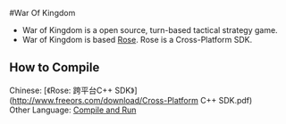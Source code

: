 #War Of Kingdom

- War of Kingdom is a open source, turn-based tactical strategy game.  
- War of Kingdom is based [Rose](https://github.com/freeors/Rose). Rose is a Cross-Platform SDK.

How to Compile<br>
---
Chinese: [《Rose: 跨平台C++ SDK》](http://www.freeors.com/download/Cross-Platform C++ SDK.pdf)<br>
Other Language: [Compile and Run](http://www.freeors.com/bbs/forum.php?mod=viewthread&tid=21237&extra=page%3D1)
